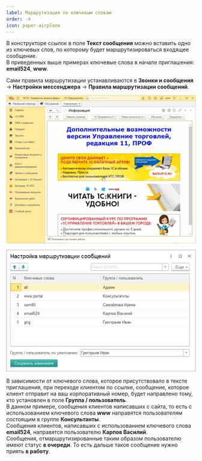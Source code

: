 ```yaml
---
label: Маршрутизация по ключевым словам
order: -4
icon: paper-airplane
---
```


В конструкторе ссылок в поле **Текст сообщения** можно вставить одно из ключевых слов, по которому будет маршрутизироваться входящее сообщение. <br>
В приведенных выше примерах ключевые слова в начале приглашения: **email524**, **www**. 

Сами правила маршрутизации устанавливаются в **Звонки и сообщения** -> **Настройки мессенджера** -> **Правила маршрутизации сообщений**.

<img class="miko-shadow play-on-hover"  
    src="/assets/whatsapp/wp_marshrut_0.gif"
    alt="МИКО: маршрутизация входящих сообщений"
/>

<img class="miko-shadow"  
    src="/assets/whatsapp/wp_marshrut_0.png"
    alt="МИКО: маршрутизация входящих сообщений"
/>

В зависимости от ключевого слова, которое присутствовало в тексте приглашения, при переходе клиентом по ссылке, сообщение, которое клиент отправит на ваш корпоративный номер, будет направлено тому, кто установлен в поле **Группа / пользователь**. <br>
В данном примере, сообщения клиентов написавших с сайта, то есть с использованием ключевого слова **www** направятся пользователям состоящим в группе **Консультанты**. <br>
Сообщения клиентов, написавших с использованием ключевого слова **email524**, направятся пользователю **Карпов Василий**. <br>
Сообщения, отмаршрутизированные таким образом пользователю имеют статус **в очереди**. То есть дальше такое сообщение нужно приять **в работу**.
